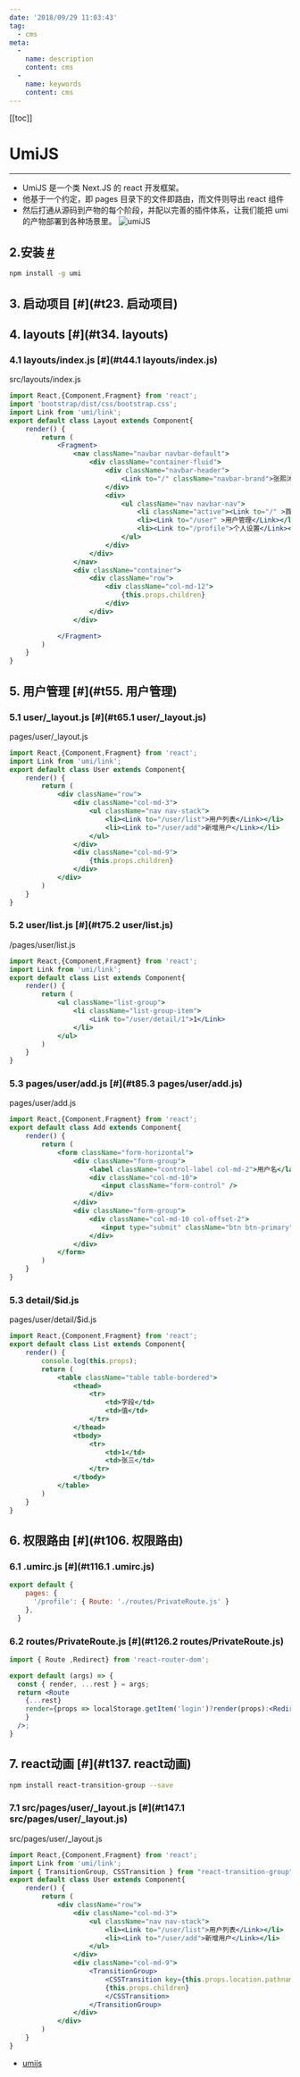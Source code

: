 ```yaml
---
date: '2018/09/29 11:03:43'
tag:
  - cms
meta:
  -
    name: description
    content: cms
  -
    name: keywords
    content: cms
---
```

[[toc]]

# UmiJS
-----------------------

*   UmiJS 是一个类 Next.JS 的 react 开发框架。
*   他基于一个约定，即 pages 目录下的文件即路由，而文件则导出 react 组件
*   然后打通从源码到产物的每个阶段，并配以完善的插件体系，让我们能把 umi 的产物部署到各种场景里。 ![umiJS](assets/68747470733a2f2f7368697075736572636f6e74656e742e636f6d2f33616138333237306131363061333263313434366263346134323366613330332f506173746564253230496d616765253230322e706e67.png)

2.安装 [#](#t12.安装)
-----------------

```bash
npm install -g umi
```


3\. 启动项目 [#](#t23. 启动项目)
------------------------

4\. layouts [#](#t34. layouts)
------------------------------

### 4.1 layouts/index.js [#](#t44.1 layouts/index.js)

src/layouts/index.js

```jsx
import React,{Component,Fragment} from 'react';
import 'bootstrap/dist/css/bootstrap.css';
import Link from 'umi/link';
export default class Layout extends Component{
    render() {
        return (
            <Fragment>
                <nav className="navbar navbar-default">
                    <div className="container-fluid">
                        <div className="navbar-header">
                            <Link to="/" className="navbar-brand">张熙沐枫</Link>
                        </div>
                        <div>
                            <ul className="nav navbar-nav">
                                <li className="active"><Link to="/" >首页</Link></li>
                                <li><Link to="/user" >用户管理</Link></li>
                                <li><Link to="/profile">个人设置</Link></li>
                            </ul>
                        </div>
                    </div>
                </nav>
                <div className="container">
                    <div className="row">
                        <div className="col-md-12">
                            {this.props.children}
                        </div>
                    </div>
                </div>

            </Fragment>
        )
    }
}
```


5\. 用户管理 [#](#t55. 用户管理)
------------------------

### 5.1 user/_layout.js [#](#t65.1 user/_layout.js)

pages/user/_layout.js

```jsx
import React,{Component,Fragment} from 'react';
import Link from 'umi/link';
export default class User extends Component{
    render() {
        return (
            <div className="row">
                <div className="col-md-3">
                    <ul className="nav nav-stack">
                        <li><Link to="/user/list">用户列表</Link></li>
                        <li><Link to="/user/add">新增用户</Link></li>
                    </ul>
                </div>
                <div className="col-md-9">
                    {this.props.children}
                </div>
            </div>
        )
    }
}
```


### 5.2 user/list.js [#](#t75.2 user/list.js)

/pages/user/list.js

```jsx
import React,{Component,Fragment} from 'react';
import Link from 'umi/link';
export default class List extends Component{
    render() {
        return (
            <ul className="list-group">
                <li className="list-group-item">
                    <Link to="/user/detail/1">1</Link>
                </li>
            </ul>
        )
    }
}
```


### 5.3 pages/user/add.js [#](#t85.3 pages/user/add.js)

pages/user/add.js

```jsx
import React,{Component,Fragment} from 'react';
export default class Add extends Component{
    render() {
        return (
            <form className="form-horizontal">
                <div className="form-group">
                    <label className="control-label col-md-2">用户名</label>
                    <div className="col-md-10">
                       <input className="form-control" />
                    </div>
                </div>
                <div className="form-group">
                    <div className="col-md-10 col-offset-2">
                       <input type="submit" className="btn btn-primary"/>
                    </div>
                </div>
            </form>
        )
    }
}
```


### 5.3 detail/$id.js

pages/user/detail/$id.js

```jsx
import React,{Component,Fragment} from 'react';
export default class List extends Component{
    render() {
        console.log(this.props);
        return (
            <table className="table table-bordered">
                <thead>
                    <tr>
                        <td>字段</td>
                        <td>值</td>
                    </tr>
                </thead>
                <tbody>
                    <tr>
                        <td>1</td>
                        <td>张三</td>
                    </tr>
                </tbody>
            </table>
        )
    }
}
```


6\. 权限路由 [#](#t106. 权限路由)
-------------------------

### 6.1 .umirc.js [#](#t116.1  .umirc.js)

```js
export default {
    pages: {
      '/profile': { Route: './routes/PrivateRoute.js' }
    },
  }
```


### 6.2 routes/PrivateRoute.js [#](#t126.2 routes/PrivateRoute.js)

```jsx
import { Route ,Redirect} from 'react-router-dom';

export default (args) => {
  const { render, ...rest } = args;
  return <Route
    {...rest}
    render={props => localStorage.getItem('login')?render(props):<Redirect to="/"/>
    }
  />;
}
```


7\. react动画 [#](#t137. react动画)
-------------------------------

```bash
npm install react-transition-group --save
```


### 7.1 src/pages/user/_layout.js [#](#t147.1 src/pages/user/_layout.js)

src/pages/user/_layout.js

```jsx
import React,{Component,Fragment} from 'react';
import Link from 'umi/link';
import { TransitionGroup, CSSTransition } from "react-transition-group";
export default class User extends Component{
    render() {
        return (
            <div className="row">
                <div className="col-md-3">
                    <ul className="nav nav-stack">
                        <li><Link to="/user/list">用户列表</Link></li>
                        <li><Link to="/user/add">新增用户</Link></li>
                    </ul>
                </div>
                <div className="col-md-9">
                    <TransitionGroup>
                        <CSSTransition key={this.props.location.pathname} classNames="fade" timeout={300}>
                        {this.props.children}
                        </CSSTransition>
                    </TransitionGroup>
                </div>
            </div>
        )
    }
}
```


*   [umijs](https://umijs.org/)

